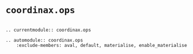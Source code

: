 # `coordinax.ops`

```{eval-rst}

.. currentmodule:: coordinax.ops

.. automodule:: coordinax.ops
    :exclude-members: aval, default, materialise, enable_materialise

```
